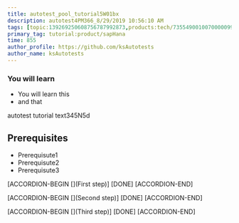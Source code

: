 ```yaml
---
title: autotest_pool_tutorial5W01bx
description: autotest4PM366_8/29/2019 10:56:10 AM
tags: [topic:139269250608756787992873,products:tech/73554900100700000996,tutorial:experience/advanced]
primary_tag: tutorial:product/sapHana
time: 855
author_profile: https://github.com/ksAutotests
author_name: ksAutotests
---
```

### You will learn
- You will learn this
- and that

autotest tutorial text345N5d

## Prerequisites
- Prerequisute1
- Prerequisute2
- Prerequisute3

[ACCORDION-BEGIN [](First step)]
[DONE]
[ACCORDION-END]

[ACCORDION-BEGIN [](Second step)]
[DONE]
[ACCORDION-END]

[ACCORDION-BEGIN [](Third step)]
[DONE]
[ACCORDION-END]


